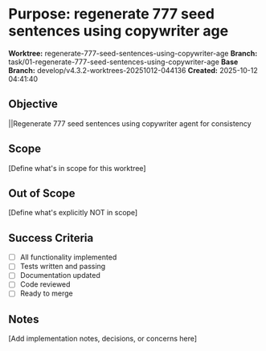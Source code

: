 # Purpose: regenerate 777 seed sentences using copywriter age

**Worktree:** regenerate-777-seed-sentences-using-copywriter-age
**Branch:** task/01-regenerate-777-seed-sentences-using-copywriter-age
**Base Branch:** develop/v4.3.2-worktrees-20251012-044136
**Created:** 2025-10-12 04:41:40

## Objective

||Regenerate 777 seed sentences using copywriter agent for consistency

## Scope

[Define what's in scope for this worktree]

## Out of Scope

[Define what's explicitly NOT in scope]

## Success Criteria

- [ ] All functionality implemented
- [ ] Tests written and passing
- [ ] Documentation updated
- [ ] Code reviewed
- [ ] Ready to merge

## Notes

[Add implementation notes, decisions, or concerns here]

